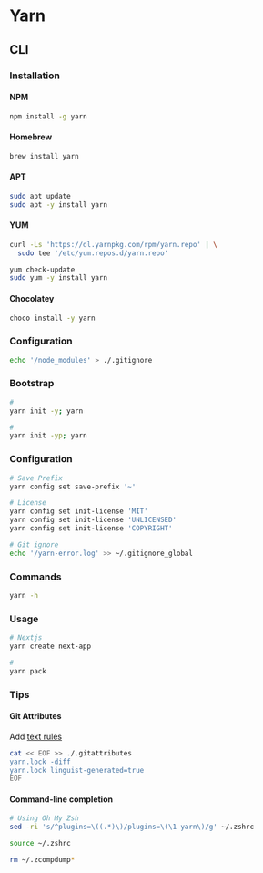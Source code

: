# Yarn

## CLI

### Installation

#### NPM

```sh
npm install -g yarn
```

#### Homebrew

```sh
brew install yarn
```

#### APT

```sh
sudo apt update
sudo apt -y install yarn
```

#### YUM

```sh
curl -Ls 'https://dl.yarnpkg.com/rpm/yarn.repo' | \
  sudo tee '/etc/yum.repos.d/yarn.repo'
```

```sh
yum check-update
sudo yum -y install yarn
```

#### Chocolatey

```sh
choco install -y yarn
```

### Configuration

```sh
echo '/node_modules' > ./.gitignore
```

### Bootstrap

```sh
#
yarn init -y; yarn

#
yarn init -yp; yarn
```

### Configuration

```sh
# Save Prefix
yarn config set save-prefix '~'

# License
yarn config set init-license 'MIT'
yarn config set init-license 'UNLICENSED'
yarn config set init-license 'COPYRIGHT'

# Git ignore
echo '/yarn-error.log' >> ~/.gitignore_global
```

### Commands

```sh
yarn -h
```

### Usage

```sh
# Nextjs
yarn create next-app

#
yarn pack
```

### Tips

#### Git Attributes

Add [text rules](/gitattributes.md#text)

```sh
cat << EOF >> ./.gitattributes
yarn.lock -diff
yarn.lock linguist-generated=true
EOF
```

#### Command-line completion

```sh
# Using Oh My Zsh
sed -ri 's/^plugins=\((.*)\)/plugins=\(\1 yarn\)/g' ~/.zshrc

source ~/.zshrc

rm ~/.zcompdump*
```

